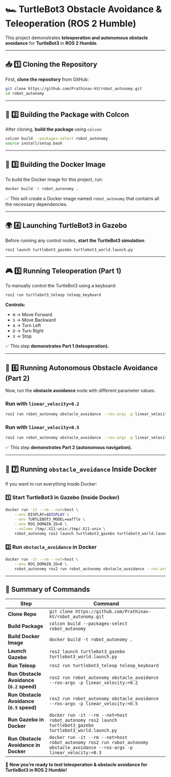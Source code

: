 # 🏎️ TurtleBot3 Obstacle Avoidance & Teleoperation (ROS 2 Humble)

This project demonstrates **teleoperation and autonomous obstacle avoidance** for **TurtleBot3** in **ROS 2 Humble**.

---

## 📥 1️⃣ Cloning the Repository
First, **clone the repository** from GitHub:
```bash
git clone https://github.com/Prathinav-kV/robot_autonomy.git
cd robot_autonomy
```

---

## 🔨 2️⃣ Building the Package with Colcon
After cloning, **build the package** using `colcon`:
```bash
colcon build --packages-select robot_autonomy
source install/setup.bash
```

---

## 🐳 3️⃣ Building the Docker Image
To build the Docker image for this project, run:
```bash
docker build -t robot_autonomy .
```
✅ This will create a Docker image named `robot_autonomy` that contains all the necessary dependencies.

---

## 🌍 4️⃣ Launching TurtleBot3 in Gazebo
Before running any control nodes, **start the TurtleBot3 simulation**:
```bash
ros2 launch turtlebot3_gazebo turtlebot3_world.launch.py
```

---

## 🎮 5️⃣ Running Teleoperation (Part 1)
To manually control the TurtleBot3 using a keyboard:
```bash
ros2 run turtlebot3_teleop teleop_keyboard
```
**Controls:**
- `W` → Move Forward  
- `S` → Move Backward  
- `A` → Turn Left  
- `D` → Turn Right  
- `X` → Stop  

✅ This step **demonstrates Part 1 (teleoperation).**

---

## 🚀 6️⃣ Running Autonomous Obstacle Avoidance (Part 2)
Now, run the **obstacle avoidance** node with different parameter values.

### **Run with `linear_velocity=0.2`**
```bash
ros2 run robot_autonomy obstacle_avoidance --ros-args -p linear_velocity:=0.2
```

### **Run with `linear_velocity=0.5`**
```bash
ros2 run robot_autonomy obstacle_avoidance --ros-args -p linear_velocity:=0.5
```

✅ This step **demonstrates Part 2 (autonomous navigation).**

---

## 🐳 7️⃣ Running `obstacle_avoidance` Inside Docker
If you want to run everything inside Docker:

### **1️⃣ Start TurtleBot3 in Gazebo (Inside Docker)**
```bash
docker run -it --rm --net=host \
    --env DISPLAY=$DISPLAY \
    --env TURTLEBOT3_MODEL=waffle \
    --env ROS_DOMAIN_ID=0 \
    --volume /tmp/.X11-unix:/tmp/.X11-unix \
    robot_autonomy ros2 launch turtlebot3_gazebo turtlebot3_world.launch.py
```

### **2️⃣ Run `obstacle_avoidance` in Docker**
```bash
docker run -it --rm --net=host \
    --env ROS_DOMAIN_ID=0 \
    robot_autonomy ros2 run robot_autonomy obstacle_avoidance --ros-args -p linear_velocity:=0.3
```

---

## 🎯 Summary of Commands
| **Step** | **Command** |
|----------|------------|
| **Clone Repo** | `git clone https://github.com/Prathinav-kV/robot_autonomy.git` |
| **Build Package** | `colcon build --packages-select robot_autonomy` |
| **Build Docker Image** | `docker build -t robot_autonomy .` |
| **Launch Gazebo** | `ros2 launch turtlebot3_gazebo turtlebot3_world.launch.py` |
| **Run Teleop** | `ros2 run turtlebot3_teleop teleop_keyboard` |
| **Run Obstacle Avoidance (`0.2` speed)** | `ros2 run robot_autonomy obstacle_avoidance --ros-args -p linear_velocity:=0.2` |
| **Run Obstacle Avoidance (`0.5` speed)** | `ros2 run robot_autonomy obstacle_avoidance --ros-args -p linear_velocity:=0.5` |
| **Run Gazebo in Docker** | `docker run -it --rm --net=host robot_autonomy ros2 launch turtlebot3_gazebo turtlebot3_world.launch.py` |
| **Run Obstacle Avoidance in Docker** | `docker run -it --rm --net=host robot_autonomy ros2 run robot_autonomy obstacle_avoidance --ros-args -p linear_velocity:=0.3` |

🚀 **Now you’re ready to test teleoperation & obstacle avoidance for TurtleBot3 in ROS 2 Humble!**

